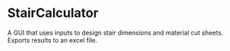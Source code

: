 # StairCalculator
A GUI that uses inputs to design stair dimensions and material cut sheets. Exports results to an excel file. 
